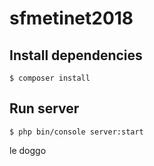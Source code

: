 sfmetinet2018
=============

## Install dependencies
`$ composer install`

## Run server
`$ php bin/console server:start`

le doggo